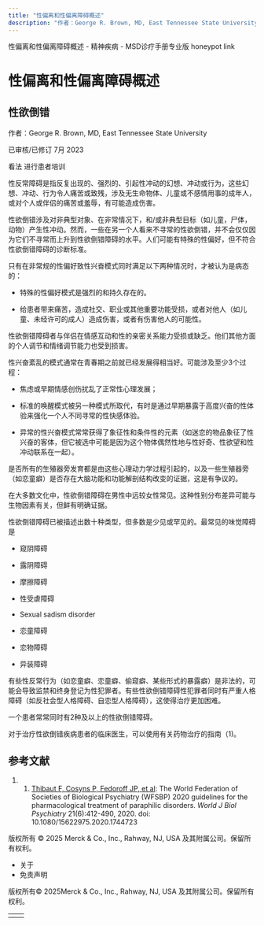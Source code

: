 ```yaml
---
title: "性偏离和性偏离障碍概述"
description: "作者：George R. Brown, MD, East Tennessee State University"
---
```


﻿性偏离和性偏离障碍概述 \- 精神疾病 \- MSD诊疗手册专业版 honeypot link

# 性偏离和性偏离障碍概述

## 性欲倒错

作者：George R. Brown, MD, East Tennessee State University

已审核/已修订 7月 2023

看法 进行患者培训

性反常障碍是指反复出现的、强烈的、引起性冲动的幻想、冲动或行为，这些幻想、冲动、行为令人痛苦或致残，涉及无生命物体、儿童或不感情用事的成年人，或对个人或伴侣的痛苦或羞辱，有可能造成伤害。

性欲倒错涉及对非典型对象、在非常情况下，和/或非典型目标（如儿童，尸体，动物）产生性冲动。然而，一些在另一个人看来不寻常的性欲倒错，并不会仅仅因为它们不寻常而上升到性欲倒错障碍的水平。人们可能有特殊的性偏好，但不符合性欲倒错障碍的诊断标准。

只有在非常规的性偏好致性兴奋模式同时满足以下两种情况时，才被认为是病态的：

- 特殊的性偏好模式是强烈的和持久存在的。

- 给患者带来痛苦，造成社交、职业或其他重要功能受损，或者对他人（如儿童、未经许可的成人）造成伤害，或者有伤害他人的可能性。


性欲倒错障碍者与伴侣在情感互动和性的亲密关系能力受损或缺乏。他们其他方面的个人调节和情绪调节能力也受到损害。

性兴奋紊乱的模式通常在青春期之前就已经发展得相当好。可能涉及至少3个过程：

- 焦虑或早期情感创伤扰乱了正常性心理发展；

- 标准的唤醒模式被另一种模式所取代，有时是通过早期暴露于高度兴奋的性体验来强化一个人不同寻常的性快感体验。

- 异常的性兴奋模式常常获得了象征性和条件性的元素（如迷恋的物品象征了性兴奋的客体，但它被选中可能是因为这个物体偶然性地与性好奇、性欲望和性冲动联系在一起）。


是否所有的生殖器旁发育都是由这些心理动力学过程引起的，以及一些生殖器旁（如恋童癖）是否存在大脑功能和功能解剖结构改变的证据，这是有争议的。

在大多数文化中，性欲倒错障碍在男性中远较女性常见。这种性别分布差异可能与生物因素有关，但鲜有明确证据。

性欲倒错障碍已被描述出数十种类型，但多数是少见或罕见的。最常见的味觉障碍是

- 窥阴障碍

- 露阴障碍

- 摩擦障碍

- 性受虐障碍

- Sexual sadism disorder

- 恋童障碍

- 恋物障碍

- 异装障碍


有些性反常行为（如恋童癖、恋童癖、偷窥癖、某些形式的暴露癖）是非法的，可能会导致监禁和终身登记为性犯罪者。有些性欲倒错障碍性犯罪者同时有严重人格障碍（如反社会型人格障碍、自恋型人格障碍），这使得治疗更加困难。

一个患者常常同时有2种及以上的性欲倒错障碍。

对于治疗性欲倒错疾病患者的临床医生，可以使用有关药物治疗的指南（1)。

## 参考文献

1. 1. [Thibaut F, Cosyns P, Fedoroff JP, et al](https://pubmed.ncbi.nlm.nih.gov/32452729/): The World Federation of Societies of Biological Psychiatry (WFSBP) 2020 guidelines for the pharmacological treatment of paraphilic disorders. _World J Biol Psychiatry_ 21(6):412-490, 2020. doi: 10.1080/15622975.2020.1744723




版权所有 © 2025
Merck & Co., Inc., Rahway, NJ, USA 及其附属公司。保留所有权利。

- 关于
- 免责声明

版权所有© 2025Merck & Co., Inc., Rahway, NJ, USA 及其附属公司。保留所有权利。

|     |     |
| --- | --- |
|  |  |